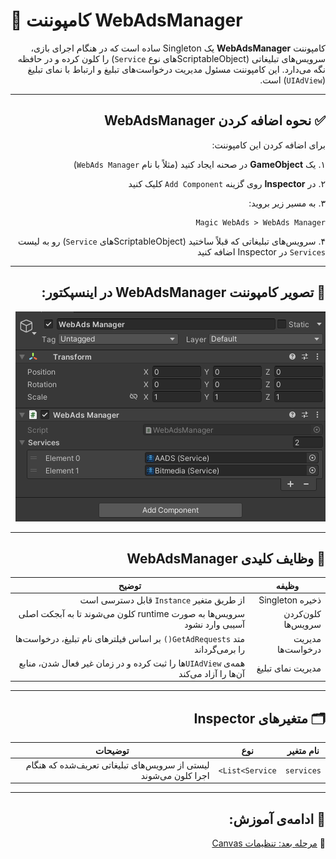 # 🧠 کامپوننت WebAdsManager

<div dir="rtl">

کامپوننت **WebAdsManager** یک Singleton ساده است که در هنگام اجرای بازی، سرویس‌های تبلیغاتی (ScriptableObjectهای نوع `Service`) را کلون کرده و در حافظه نگه می‌دارد. این کامپوننت مسئول مدیریت درخواست‌های تبلیغ و ارتباط با نمای تبلیغ (`UIAdView`) است.

---

## ✅ نحوه اضافه کردن WebAdsManager

برای اضافه کردن این کامپوننت:

۱. یک **GameObject** در صحنه ایجاد کنید (مثلاً با نام `WebAds Manager`)

۲. در **Inspector** روی گزینه `Add Component` کلیک کنید

۳. به مسیر زیر بروید:

```
Magic WebAds > WebAds Manager
```

۴. سرویس‌های تبلیغاتی که قبلاً ساختید (ScriptableObjectهای `Service`) رو به لیست `Services` در Inspector اضافه کنید

---


## 📸 تصویر کامپوننت WebAdsManager در اینسپکتور:

<p dir="rtl">
<img src="../Images/webadsmanager-inspector.png" alt="WebAdsManager Inspector">
</p>

---

## 🧩 وظایف کلیدی WebAdsManager

| وظیفه | توضیح |
|-------|-------|
| ذخیره Singleton | از طریق متغیر `Instance` قابل دسترسی است |
| کلون‌کردن سرویس‌ها | سرویس‌ها به صورت runtime کلون می‌شوند تا به آبجکت اصلی آسیبی وارد نشود |
| مدیریت درخواست‌ها | متد `GetAdRequests()` بر اساس فیلترهای نام تبلیغ، درخواست‌ها را برمی‌گرداند |
| مدیریت نمای تبلیغ | همه‌ی `UIAdView`ها را ثبت کرده و در زمان غیر فعال شدن، منابع آن‌ها را آزاد می‌کند |

---

## 🗂 متغیرهای Inspector

| نام متغیر | نوع | توضیحات |
|-----------|------|----------|
| `services` | `List<Service>` | لیستی از سرویس‌های تبلیغاتی تعریف‌شده که هنگام اجرا کلون می‌شوند |

---

## 🧩 ادامه‌ی آموزش:
📄 [مرحله بعد: تنظیمات Canvas](canvas-setup.md)

</div>